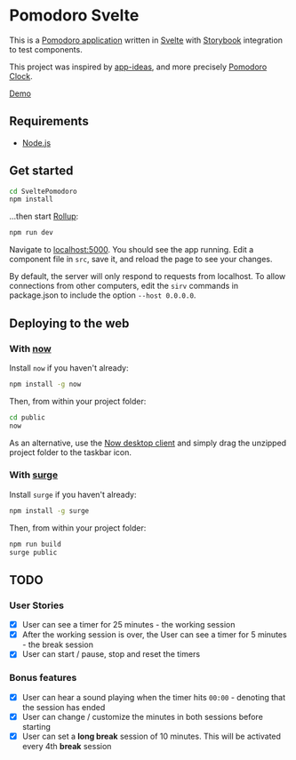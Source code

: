 # Pomodoro Svelte

This is a [Pomodoro application](https://en.wikipedia.org/wiki/Pomodoro_Technique) written in [Svelte](https://svelte.dev) with [Storybook](https://storybook.js.org/) integration to test components.

This project was inspired by [app-ideas](https://github.com/florinpop17/app-ideas), and more precisely [Pomodoro Clock](https://github.com/florinpop17/app-ideas/blob/master/Projects/Pomodoro-Clock.md).

[Demo](https://public.nilmanduil.now.sh)
## Requirements
* [Node.js](https://nodejs.org)

## Get started

```bash
cd SveltePomodoro
npm install
```

...then start [Rollup](https://rollupjs.org):

```bash
npm run dev
```

Navigate to [localhost:5000](http://localhost:5000). You should see the app running. Edit a component file in `src`, save it, and reload the page to see your changes.

By default, the server will only respond to requests from localhost. To allow connections from other computers, edit the `sirv` commands in package.json to include the option `--host 0.0.0.0`.


## Deploying to the web

### With [now](https://zeit.co/now)

Install `now` if you haven't already:

```bash
npm install -g now
```

Then, from within your project folder:

```bash
cd public
now
```

As an alternative, use the [Now desktop client](https://zeit.co/download) and simply drag the unzipped project folder to the taskbar icon.

### With [surge](https://surge.sh/)

Install `surge` if you haven't already:

```bash
npm install -g surge
```

Then, from within your project folder:

```bash
npm run build
surge public
```

## TODO

### User Stories
* [x] User can see a timer for 25 minutes - the working session
* [x] After the working session is over, the User can see a timer for 5 minutes - the break session
* [x] User can start / pause, stop and reset the timers

### Bonus features
* [x] User can hear a sound playing when the timer hits `00:00` - denoting that the session has ended
* [x] User can change / customize the minutes in both sessions before starting
* [x] User can set a **long break** session of 10 minutes. This will be activated every 4th **break** session